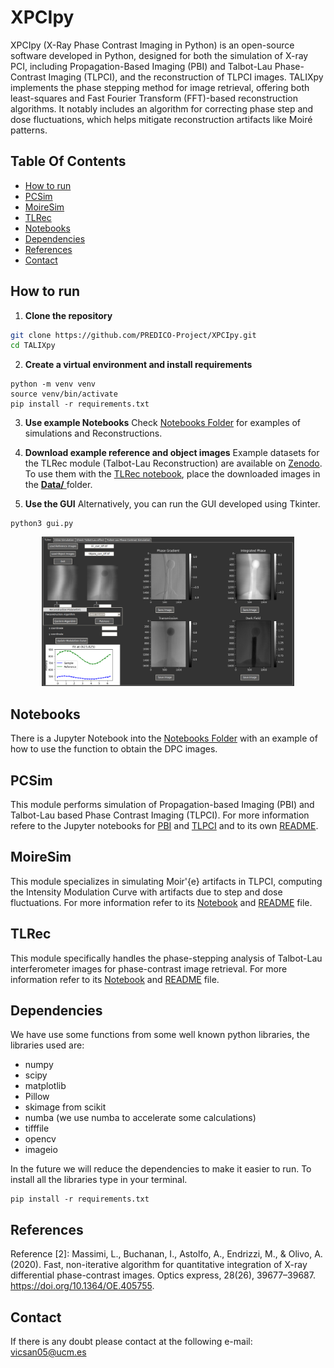 
# XPCIpy
XPCIpy (X-Ray Phase Contrast Imaging in Python) is an open-source software developed in Python, designed for both the simulation of X-ray PCI, including Propagation-Based Imaging (PBI) and Talbot-Lau Phase-Contrast Imaging (TLPCI), and the reconstruction of TLPCI images. TALIXpy implements the phase stepping method for image retrieval, offering both least-squares and Fast Fourier Transform (FFT)-based reconstruction algorithms. It notably includes an algorithm for correcting phase step and dose fluctuations, which helps mitigate reconstruction artifacts like Moiré patterns.

## Table Of Contents
* [How to run](#How-to-run)
* [PCSim](#PCSim)
* [MoireSim](#MoireSim)
* [TLRec](#TLRec)
* [Notebooks](#Notebooks)
* [Dependencies](#Dependencies)
* [References](#References)
* [Contact](#Contact)

## How to run

1. **Clone the repository**  
```bash
git clone https://github.com/PREDICO-Project/XPCIpy.git
cd TALIXpy
```

2. **Create a virtual environment and install requirements**

```
python -m venv venv
source venv/bin/activate 
pip install -r requirements.txt
```

3. **Use example Notebooks**
Check [Notebooks Folder](Notebooks) for examples of simulations and Reconstructions.

4. **Download example reference and object images**
Example datasets for the TLRec module (Talbot-Lau Reconstruction) are available on [Zenodo](https://doi.org/10.5281/zenodo.16944391).
To use them with the [TLRec notebook](Notebooks/TLRec.ipynb), place the downloaded images in the [**Data/** ](Data/)folder.

5. **Use the GUI**
Alternatively, you can run the GUI developed using Tkinter.

```
python3 gui.py
```

<p align="center">
 <img src="./Readme_Images/TLeRecGUI.png" width="80%"></img>
</p>

## Notebooks
There is a Jupyter Notebook into the [Notebooks Folder](Notebooks) with an example of how to use the function to obtain the DPC images.

## PCSim
This module performs simulation of Propagation-based Imaging (PBI) and Talbot-Lau based Phase Contrast Imaging (TLPCI). For more information refere to the Jupyter notebooks for [PBI](Notebooks/Propagation.ipynb) and [TLPCI](Notebooks/Phase_Stepping.ipynb) and to its own [README](src/PCSim/Readme.md). 

## MoireSim
This module specializes in simulating Moir\'{e} artifacts in TLPCI, computing the Intensity Modulation Curve with artifacts due to step and dose fluctuations. For more information refer to its [Notebook](Notebooks/MoireSim.ipynb) and [README](src/Simple_Numerical_Simulation/Readme.md) file. 

## TLRec
This module specifically handles the phase-stepping analysis of Talbot-Lau interferometer images for phase-contrast image retrieval. For more information refer to its [Notebook](Notebooks/TLRec.ipynb) and [README](src/TLRec/README.md) file. 
## Dependencies
We have use some functions from some well known python libraries, the libraries used are:
* numpy
* scipy
* matplotlib
* Pillow
* skimage from scikit
* numba (we use numba to accelerate some calculations)
* tifffile
* opencv
* imageio

In the future we will reduce the dependencies to make it easier to run. 
To install all the libraries type in your terminal.

```
pip install -r requirements.txt
```

## References

Reference [2]: Massimi, L., Buchanan, I., Astolfo, A., Endrizzi, M., & Olivo, A. (2020). Fast, non-iterative algorithm for quantitative integration of X-ray differential phase-contrast images. Optics express, 28(26), 39677–39687. https://doi.org/10.1364/OE.405755.


## Contact
If there is any doubt please contact at the following e-mail: vicsan05@ucm.es


